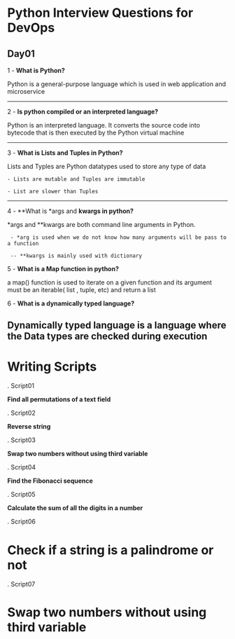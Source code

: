 # Python Interview Questions for DevOps

## Day01

1 -  **What is Python?**


Python is a general-purpose language which is used in web application and microservice

---

2 - **Is python compiled or an interpreted language?**


Python is an interpreted language. It converts the source code into bytecode that is then executed by the Python virtual machine

---

3 - **What is Lists and Tuples in Python?**


Lists and Typles are Python datatypes used to store any type of data

    - Lists are mutable and Tuples are immutable

    - List are slower than Tuples


---

4 -  **What is *args and **kwargs in python?**

*args and **kwargs are both command line arguments in Python.

     - *arg is used when we do not know how many arguments will be pass to a function

     -- **kwargs is mainly used with dictionary

5 -  **What is a Map function in  python?**

a map() function is used to iterate on a given function and its argument must be an iterable( list , tuple, etc) and  return a list

6 -  **What is a dynamically typed language?**

Dynamically typed language is a language where the Data types are checked during execution
---

# Writing Scripts

. Script01 

**Find all permutations of a text field**

. Script02 

**Reverse string**

. Script03

**Swap two numbers without using third variable**

. Script04


**Find the Fibonacci sequence**

. Script05


**Calculate the sum of all the digits in a number**


. Script06

# Check if a string is a palindrome or not


. Script07

# Swap two numbers without using third variable